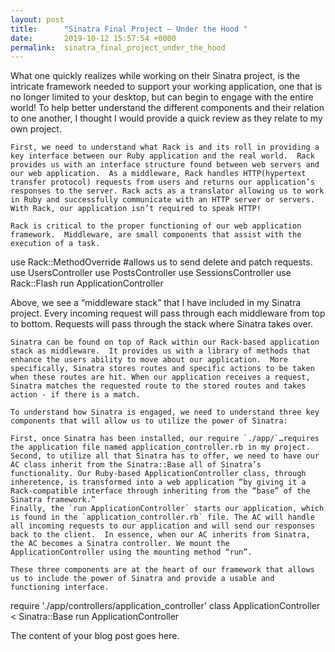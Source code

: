 ```yaml
---
layout: post
title:      "Sinatra Final Project – Under the Hood "
date:       2019-10-12 15:57:54 +0000
permalink:  sinatra_final_project_under_the_hood
---
```



What one quickly realizes while working on their Sinatra project, is the intricate framework needed to support your working application, one that is no longer limited to your desktop, but can begin to engage with the entire world! To help better understand the different components and their relation to one another, I thought I would provide a quick review as they relate to my own project. 

	First, we need to understand what Rack is and its roll in providing a key interface between our Ruby application and the real world.  Rack provides us with an interface structure found between web servers and our web application.  As a middleware, Rack handles HTTP(hypertext transfer protocol) requests from users and returns our application’s responses to the server. Rack acts as a translator allowing us to work in Ruby and successfully communicate with an HTTP server or servers. With Rack, our application isn’t required to speak HTTP!  

	Rack is critical to the proper functioning of our web application framework.  Middleware, are small components that assist with the execution of a task. 

use Rack::MethodOverride #allows us to send delete and patch requests.
use UsersController
use PostsController
use SessionsController
use Rack::Flash
run ApplicationController

Above, we see a “middleware stack” that I have included in my Sinatra project. Every incoming request will pass through each middleware from top to bottom. Requests will pass through the stack where Sinatra takes over. 

	Sinatra can be found on top of Rack within our Rack-based application stack as middleware.  It provides us with a library of methods that enhance the users ability to move about our application.  More specifically, Sinatra stores routes and specific actions to be taken when these routes are hit. When our application receives a request, Sinatra matches the requested route to the stored routes and takes action - if there is a match.

	To understand how Sinatra is engaged, we need to understand three key components that will allow us to utilize the power of Sinatra:

	First, once Sinatra has been installed, our require `./app/`…requires the application file named application_controller.rb in my project. 
	Second, to utilize all that Sinatra has to offer, we need to have our AC class inherit from the Sinatra::Base all of Sinatra’s functionality. Our Ruby-based ApplicationController class, through inheretence, is transformed into a web application “by giving it a Rack-compatible interface through inheriting from the “base” of the Sinatra framework.”
	Finally, the `run ApplicationController` starts our application, which is found in the `application_controller.rb` file. The AC will handle all incoming requests to our application and will send our responses back to the client.  In essence, when our AC inherits from Sinatra, the AC becomes a Sinatra controller. We mount the ApplicationController using the mounting method “run”. 

	These three components are at the heart of our framework that allows us to include the power of Sinatra and provide a usable and functioning interface.
	
require './app/controllers/application_controller'
class ApplicationController < Sinatra::Base
run ApplicationController

The content of your blog post goes here.
